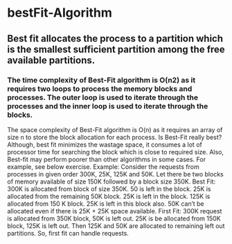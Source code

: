 # bestFit-Algorithm
## Best fit allocates the process to a partition which is the smallest sufficient partition among the free available partitions. <br/>
### The time complexity of Best-Fit algorithm is O(n2) as it requires two loops to process the memory blocks and processes. The outer loop is used to iterate through the processes and the inner loop is used to iterate through the blocks.
The space complexity of Best-Fit algorithm is O(n) as it requires an array of size n to store the block allocation for each process.
Is Best-Fit really best? 
Although, best fit minimizes the wastage space, it consumes a lot of processor time for searching the block which is close to required size. Also, Best-fit may perform poorer than other algorithms in some cases. For example, see below exercise.
Example: Consider the requests from processes in given order 300K, 25K, 125K and 50K. Let there be two blocks of memory available of size 150K followed by a block size 350K.
Best Fit: 
300K is allocated from block of size 350K. 50 is left in the block. 
25K is allocated from the remaining 50K block. 25K is left in the block. 
125K is allocated from 150 K block. 25K is left in this block also. 
50K can’t be allocated even if there is 25K + 25K space available.
First Fit: 
300K request is allocated from 350K block, 50K is left out. 
25K is be allocated from 150K block, 125K is left out. 
Then 125K and 50K are allocated to remaining left out partitions. 
So, first fit can handle requests.
